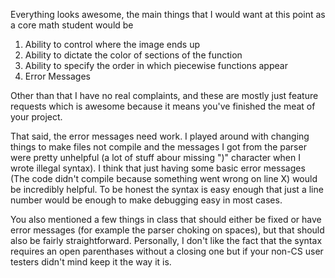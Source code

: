 Everything looks awesome, the main things that I would want at this point as a core math student would be

1. Ability to control where the image ends up
2. Ability to dictate the color of sections of the function
3. Ability to specify the order in which piecewise functions appear
4. Error Messages

Other than that I have no real complaints, and these are mostly just feature requests which is awesome
because it means you've finished the meat of your project.

That said, the error messages need work. I played around with changing things to make files not compile
and the messages I got from the parser were pretty unhelpful (a lot of stuff abour missing ")" character when
I wrote illegal syntax). I think that just having some basic error messages (The code didn't compile because 
something went wrong on line X) would be incredibly helpful. To be honest the syntax is easy enough that just
a line number would be enough to make debugging easy in most cases. 

You also mentioned a few things in class that should either be fixed or have error messages (for example 
the parser choking on spaces), but that should also be fairly straightforward. Personally, I don't like the 
fact that the syntax requires an open parenthases without a closing one but if your non-CS user testers 
didn't mind keep it the way it is. 
